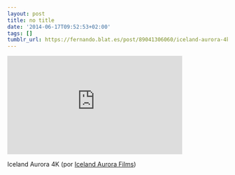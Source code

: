 ```yaml
---
layout: post
title: no title
date: '2014-06-17T09:52:53+02:00'
tags: []
tumblr_url: https://fernando.blat.es/post/89041306060/iceland-aurora-4k-por-iceland-aurora-films
---
```

<iframe src="https://player.vimeo.com/video/97663163?title=0&amp;byline=0&amp;portrait=0&amp;app_id=122963" width="400" height="225" frameborder="0" allow="autoplay; fullscreen" allowfullscreen title="Iceland Aurora"></iframe>  

Iceland Aurora 4K (por [Iceland Aurora Films](https://vimeo.com/97663163))
